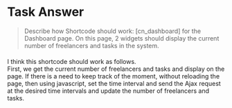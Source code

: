 # Task Answer

>Describe how Shortcode should work: [cn_dashboard] for the Dashboard page. On this page, 2 widgets should display the current number of freelancers and tasks in the system.

####
I think this shortcode should work as follows.  
First, we get the current number of freelancers and tasks and display on the page. 
If there is a need to keep track of the moment, without reloading the page, then using javascript, set the time interval and send the Ajax request at the desired time intervals and update the number of freelancers and tasks.
